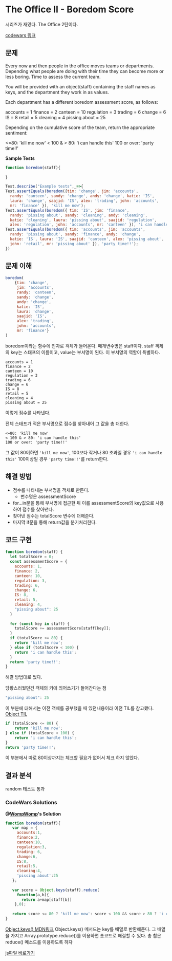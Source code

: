 # The Office II - Boredom Score

시리즈가 재밌다. The Office 2탄이다.

[codewars 링크](<https://www.codewars.com/kata/57ed4cef7b45ef8774000014>)

## 문제

Every now and then people in the office moves teams or departments. Depending what people are doing with their time they can become more or less boring. Time to assess the current team.

You will be provided with an object(staff) containing the staff names as keys, and the department they work in as values.

Each department has a different boredom assessment score, as follows:

accounts = 1
finance = 2 
canteen = 10 
regulation = 3 
trading = 6 
change = 6
IS = 8
retail = 5
cleaning = 4
pissing about = 25

Depending on the cumulative score of the team, return the appropriate sentiment:

<=80: 'kill me now'
< 100 & > 80: 'i can handle this'
100 or over: 'party time!!'

**Sample Tests**

```js
function boredom(staff){
  
}

Test.describe("Example tests",_=>{
Test.assertEquals(boredom({tim: 'change', jim: 'accounts',
  randy: 'canteen', sandy: 'change', andy: 'change', katie: 'IS',
  laura: 'change', saajid: 'IS', alex: 'trading', john: 'accounts',
  mr: 'finance' }), 'kill me now');
Test.assertEquals(boredom({ tim: 'IS', jim: 'finance',
  randy: 'pissing about', sandy: 'cleaning', andy: 'cleaning',
  katie: 'cleaning', laura: 'pissing about', saajid: 'regulation',
  alex: 'regulation', john: 'accounts', mr: 'canteen' }), 'i can handle this');
Test.assertEquals(boredom({ tim: 'accounts', jim: 'accounts',
  randy: 'pissing about', sandy: 'finance', andy: 'change',
  katie: 'IS', laura: 'IS', saajid: 'canteen', alex: 'pissing about',
  john: 'retail', mr: 'pissing about' }), 'party time!!');
})
```



## 문제 이해

```js
boredom(
    {tim: 'change', 
     jim: 'accounts', 
     randy: 'canteen', 
     sandy: 'change', 
     andy: 'change', 
     katie: 'IS',
     laura: 'change', 
     saajid: 'IS', 
     alex: 'trading', 
     john: 'accounts',
     mr: 'finance'}
)    
```

boredom이라는 함수에 인자로 객체가 들어온다. 매개변수명은 staff이다.
staff 객체의 key는 스태프의 이름이고, value는 부서명이 된다. 이 부서명의 역할이 특별하다.

```
accounts = 1
finance = 2 
canteen = 10 
regulation = 3 
trading = 6 
change = 6
IS = 8
retail = 5
cleaning = 4
pissing about = 25
```

이렇게 점수를 나타낸다. 

전체 스태프가 적은 부서명으로 점수를 찾아내어 그 값을 총 더한다.

```
<=80: 'kill me now'
< 100 & > 80: 'i can handle this'
100 or over: 'party time!!'
```

그 값이 80이하면 `'kill me now'`,
100보다 작거나 80 초과일 경우 `'i can handle this'`
100이상일 경우 `'party time!!'`를 return한다.

## 해결 방법

* 점수를 나타내는 부서명을 객체로 만든다.
  * 변수명은 assessmentScore 
* for...in문을 통해 부서명에 접근한 뒤 이를 assessmentScore의 key값으로 사용하여 점수를 찾아낸다. 
* 찾아낸 점수는 totalScore 변수에 더해준다.
* 마지막 if문을 통해 return값을 분기처리한다. 

## 코드 구현

```js
function boredom(staff) {
  let totalScore = 0;
  const assessmentScore = {
    accounts: 1, 
    finance: 2,
    canteen: 10,
    regulation: 3,
    trading: 6,
    change: 6,
    IS: 8,
    retail: 5,
    cleaning: 4,
    "pissing about": 25
  }
  
  for (const key in staff) {
    totalScore += assessmentScore[staff[key]];
  }
  if (totalScore <= 80) {
    return 'kill me now';
  } else if (totalScore < 100) {
    return 'i can handle this';
  }
  return 'party time!!';
}
```

해결 방법대로 썼다.

당황스러웠던건 객체의 키에 띄어쓰기가 들어간다는 점

```js
"pissing about": 25
```

이 부분에 대해서는 이전 객체를 공부했을 때 있던내용이라 이전 TIL를 참고했다.
[Object TIL](<https://github.com/yami03/til/blob/master/javascript/array-object.md#object>)

```js
if (totalScore <= 80) {
    return 'kill me now';
} else if (totalScore < 100) {
    return 'i can handle this';
}
return 'party time!!';
```

이 부분에서 따로 80이상까지는 체크할 필요가 없어서 체크 하지 않았다.



## 결과 분석

random 테스트 통과

### CodeWars Solutions

**@[WompWomp](https://www.codewars.com/users/WompWomp)'s Solution**

```js
function boredom(staff){
   var map = {
     accounts:1,
     finance:2,
     canteen:10,
     regulation:3,
     trading: 6,
     change:6,
     IS:8,
     retail:5,
     cleaning:4,
     'pissing about':25
   };
   
   var score = Object.keys(staff).reduce(
     function(a,b){       
       return a+map[staff[b]]
    },0); 
   
   return score <= 80 ? 'kill me now': score < 100 && score > 80 ? 'i can handle this' : 'party time!!';
}
```

[Object.keys() MDN링크](<https://developer.mozilla.org/ko/docs/Web/JavaScript/Reference/Global_Objects/Object/keys>) 
Object.keys() 메서드는 key를 배열로 반환해준다. 그 배열을 가지고 Array.prototype.reduce()를 이용하면 숏코드로 해결할 수 있다.
총 합은 reduce() 메소드를 이용하도록 하자

[js파일 바로가기](https://github.com/yami03/algorithm/blob/master/Codewars/07%20-%20The%20Office%20II%20-%20Boredom%20Score/boredomScore.js)

 
